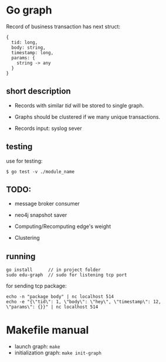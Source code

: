 # Go graph

Record of business transaction has next struct: 
```
{
  tid: long,
  body: string,
  timestamp: long,
  params: {
    string -> any
  }
}
```

## short description  

* Records with similar *tid* will be stored to single graph.

* Graphs should be clustered if we many unique transactions.

* Records input: syslog sever

## testing

use for testing:

```
$ go test -v ./module_name
```

## TODO:

* message broker consumer

* neo4j snapshot saver

* Computing/Recomputing edge's weight

* Clustering

## running

```
go install      // in project folder
sudo edu-graph  // sudo for listening tcp port
```

for sending tcp package: 
```
echo -n "package body" | nc localhost 514
echo -e "{\"tid\": 1, \"body\": \"hey\", \"timestamp\": 12, \"params\": {}}" | nc localhost 514
```

# Makefile manual

* launch graph: `make`
* initialization graph: `make init-graph`
